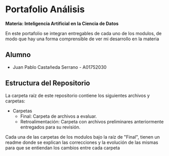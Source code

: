 # Portafolio Análisis
**Materia: Inteligencia Artificial en la Ciencia de Datos**

En este portafolio se integran entregables de cada uno de los modulos, de modo que hay una forma comprensible de ver mi desarrollo en la materia

## Alumno
*  Juan Pablo Castañeda Serrano - A01752030

## Estructura del Repositorio
La carpeta raíz de este repositorio contiene los siguientes archivos y carpetas:

*  Carpetas
   * Final: Carpeta de archivos a evaluar.
   * Retroalimentación: Carpeta con archivos preliminares anteriormente entregados para su revisión.

Cada una de las carpetas de los modulos bajo la raíz de "Final", tienen un readme donde se explican las correcciones y la evolución de las mismas para que se entiendan los cambios entre cada carpeta

